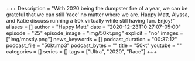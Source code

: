 +++
Description = "With 2020 being the dumpster fire of a year, we can be grateful that we can still 'race' no matter where we are. Happy Matt, Alyssa, and Katie discuss running a 50k virtually while still having fun. Enjoy!"
aliases = []
author = "Happy Matt"
date = "2020-12-23T10:27:07-05:00"
episode = "25"
episode_image = "img/50kt.png"
explicit = "no"
images = ["img/mostly.png"]
news_keywords = []
podcast_duration = "00:37:12"
podcast_file = "50kt.mp3"
podcast_bytes = ""
title = "50kt"
youtube = ""
categories = []
series = []
tags = ["Ultra", "2020", "Race"]
+++
